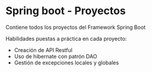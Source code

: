 # Spring boot - Proyectos
Contiene todos los proyectos del Framework Spring Boot

Habilidades puestas a práctica en cada proyecto:
- Creación de API Restful
- Uso de hibernate con patrón DAO
- Gestión de excepciones locales y globales
